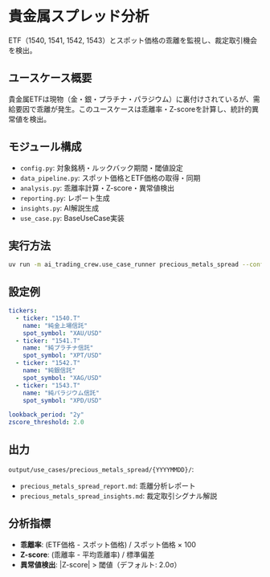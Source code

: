 # 貴金属スプレッド分析

ETF（1540, 1541, 1542, 1543）とスポット価格の乖離を監視し、裁定取引機会を検出。

## ユースケース概要

貴金属ETFは現物（金・銀・プラチナ・パラジウム）に裏付けされているが、需給要因で乖離が発生。このユースケースは乖離率・Z-scoreを計算し、統計的異常値を検出。

## モジュール構成

- `config.py`: 対象銘柄・ルックバック期間・閾値設定
- `data_pipeline.py`: スポット価格とETF価格の取得・同期
- `analysis.py`: 乖離率計算・Z-score・異常値検出
- `reporting.py`: レポート生成
- `insights.py`: AI解説生成
- `use_case.py`: BaseUseCase実装

## 実行方法

```bash
uv run -m ai_trading_crew.use_case_runner precious_metals_spread --config config/use_cases/precious_metals_spread.yaml
```

## 設定例

```yaml
tickers:
  - ticker: "1540.T"
    name: "純金上場信託"
    spot_symbol: "XAU/USD"
  - ticker: "1541.T"
    name: "純プラチナ信託"
    spot_symbol: "XPT/USD"
  - ticker: "1542.T"
    name: "純銀信託"
    spot_symbol: "XAG/USD"
  - ticker: "1543.T"
    name: "純パラジウム信託"
    spot_symbol: "XPD/USD"

lookback_period: "2y"
zscore_threshold: 2.0
```

## 出力

`output/use_cases/precious_metals_spread/{YYYYMMDD}/`:
- `precious_metals_spread_report.md`: 乖離分析レポート
- `precious_metals_spread_insights.md`: 裁定取引シグナル解説

## 分析指標

- **乖離率**: (ETF価格 - スポット価格) / スポット価格 × 100
- **Z-score**: (乖離率 - 平均乖離率) / 標準偏差
- **異常値検出**: |Z-score| > 閾値（デフォルト: 2.0σ）
